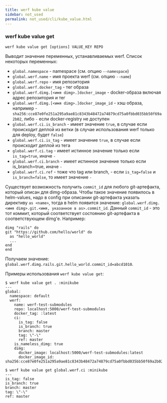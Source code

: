 ```yaml
---
title: werf kube value
sidebar: not_used
permalink: not_used/cli/kube_value.html
---
```

### werf kube value get

```
werf kube value get [options] VALUE_KEY REPO
```

Выводит значение переменных, устанавливаемых werf. Список некоторых переменных:
* `global.namespace` - namespace (см. опцию `--namespace`)
* `global.werf.name` - имя проекта werf (см. опцию `--name`)
* `global.werf.repo` - имя репозитория
* `global.werf.docker_tag` - тег образа
* `global.werf.dimg.[<имя dimg>.]docker_image` - docker-образа включая адрес репозитория и тег
* `global.werf.dimg.[<имя dimg>.]docker_image_id` - хэш образа, например - `sha256:cce87e0fe251a295a9ae81c8343b48472a74879cd75a0fbbd035bb50f69a2b02`, либо `-` если docker-registry не доступен
* `global.werf.ci.is_branch` - имеет значение `true`, в случае если происходит деплой из ветки (в случае использования werf только для deploy, будет `false`)
* `global.werf.ci.is_tag` - имеет значение `true`, в случае если происходит деплой из тега
* `global.werf.ci.tag` - имеет истинное значение только если `is_tag=true`, иначе `-`
* `global.werf.ci.branch` - имеет истинное значение только если is_branch=true, иначе `-`
* `global.werf.ci.ref` - тоже что tag или branch, - если `is_tag=false` и `is_branch=false`, то имеет значение `-`

Существует возможность получить `commit_id` для любого git-артефакта, который описан для dimg-образа. Чтобы такое значение появилось в helm-values, надо в config при описании git-артефакта указать директиву `as <name>`, тогда в helm появится значение: `global.werf.dimg.<имя dimg>.git.<имя, указанное в as>.commit_id`. Данный `commit_id` - это тот коммит, который соответствует состоянию git-артефакта в соответствующем dimg'е. Например:
```
dimg "rails" do
git "https://github.com/hello/world" do
  as "hello_world"
  ...
end
end
```
Получаем значение: `global.werf.dimg.rails.git.hello_world.commit_id=abcd1010`.

Примеры использования `werf kube value get`:

```
$ werf kube value get . :minikube
---
global:
  namespace: default
  werf:
    name: werf-test-submodules
    repo: localhost:5000/werf-test-submodules
    docker_tag: :latest
    ci:
      is_tag: false
      is_branch: true
      branch: master
      tag: \"-\"
      ref: master
    is_nameless_dimg: true
    dimg:
      docker_image: localhost:5000/werf-test-submodules:latest
      docker_image_id: sha256:cce87e0fe251a295a9ae81c8343b48472a74879cd75a0fbbd035bb50f69a2b02
```

```
$ werf kube value get global.werf.ci :minikube
---
is_tag: false
is_branch: true
branch: master
tag: \"-\"
ref: master
```
